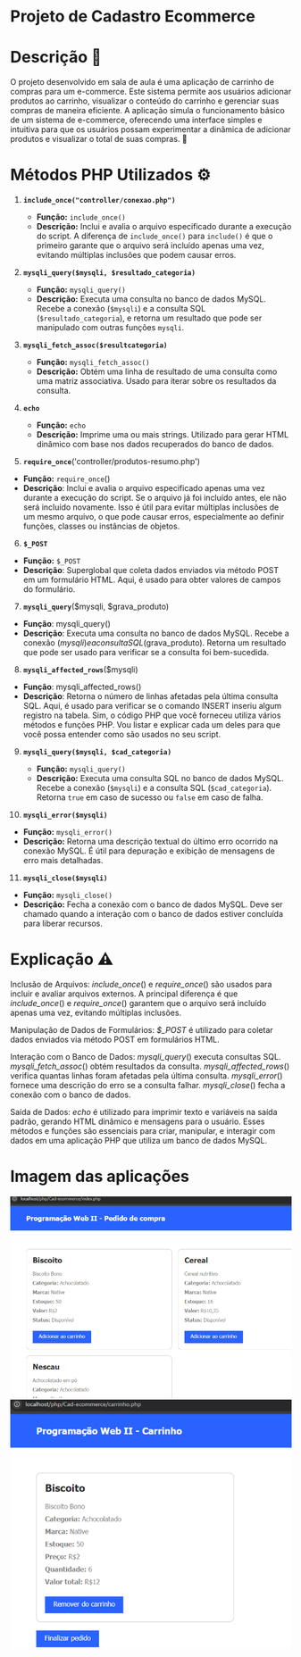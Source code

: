 # Projeto de  Cadastro Ecommerce 

# Descrição 📝
O projeto desenvolvido em sala de aula é uma aplicação de carrinho de compras para um e-commerce. Este sistema permite aos usuários adicionar produtos ao carrinho, visualizar o conteúdo do carrinho e gerenciar suas compras de maneira eficiente. A aplicação simula o funcionamento básico de um sistema de e-commerce, oferecendo uma interface simples e intuitiva para que os usuários possam experimentar a dinâmica de adicionar produtos e visualizar o total de suas compras. 🛒

# Métodos PHP Utilizados ⚙️

1. **`include_once("controller/conexao.php")`**
   - **Função:** `include_once()`
   - **Descrição:** Inclui e avalia o arquivo especificado durante a execução do script. A diferença de `include_once()` para `include()` é que o primeiro garante que o arquivo será incluído apenas uma vez, evitando múltiplas inclusões que podem causar erros.

2. **`mysqli_query($mysqli, $resultado_categoria)`**
   - **Função:** `mysqli_query()`
   - **Descrição:** Executa uma consulta no banco de dados MySQL. Recebe a conexão (`$mysqli`) e a consulta SQL (`$resultado_categoria`), e retorna um resultado que pode ser manipulado com outras funções `mysqli`.

3. **`mysqli_fetch_assoc($resultcategoria)`**
   - **Função:** `mysqli_fetch_assoc()`
   - **Descrição:** Obtém uma linha de resultado de uma consulta como uma matriz associativa. Usado para iterar sobre os resultados da consulta.

4. **`echo`**
   - **Função:** `echo`
   - **Descrição:** Imprime uma ou mais strings. Utilizado para gerar HTML dinâmico com base nos dados recuperados do banco de dados.

5. **`require_once`**('controller/produtos-resumo.php')
- **Função:** `require_once`()
- **Descrição**: Inclui e avalia o arquivo especificado apenas uma vez durante a execução do script. Se o arquivo já foi incluído antes, ele não será incluído novamente. Isso é útil para evitar múltiplas inclusões de um mesmo arquivo, o que pode causar erros, especialmente ao definir funções, classes ou instâncias de objetos.

6. **`$_POST`**
- **Função:** `$_POST`
- **Descrição**: Superglobal que coleta dados enviados via método POST em um formulário HTML. Aqui, é usado para obter valores de campos do formulário.

7. **`mysqli_query`**($mysqli, $grava_produto)
- **Função**: mysqli_query()
- **Descrição**: Executa uma consulta no banco de dados MySQL. Recebe a conexão ($mysqli) e a consulta SQL ($grava_produto). Retorna um resultado que pode ser usado para verificar se a consulta foi bem-sucedida.

8. **`mysqli_affected_rows`**($mysqli)
- **Função**: mysqli_affected_rows()
- **Descrição**: Retorna o número de linhas afetadas pela última consulta SQL. Aqui, é usado para verificar se o comando INSERT inseriu algum registro na tabela.
Sim, o código PHP que você forneceu utiliza vários métodos e funções PHP. Vou listar e explicar cada um deles para que você possa entender como são usados no seu script.

9. **`mysqli_query($mysqli, $cad_categoria)`**
   - **Função:** `mysqli_query()`
   - **Descrição:** Executa uma consulta SQL no banco de dados MySQL. Recebe a conexão (`$mysqli`) e a consulta SQL (`$cad_categoria`). Retorna `true` em caso de sucesso ou `false` em caso de falha. 

10. **`mysqli_error($mysqli)`**
   - **Função:** `mysqli_error()`
   - **Descrição:** Retorna uma descrição textual do último erro ocorrido na conexão MySQL. É útil para depuração e exibição de mensagens de erro mais detalhadas.

11. **`mysqli_close($mysqli)`**
   - **Função:** `mysqli_close()`
   - **Descrição:** Fecha a conexão com o banco de dados MySQL. Deve ser chamado quando a interação com o banco de dados estiver concluída para liberar recursos.


# Explicação ⚠️
Inclusão de Arquivos:
*include_once*() e *require_once*() são usados para incluir e avaliar arquivos externos. A principal diferença é que *include_once*() e *require_once*() garantem que o arquivo será incluído apenas uma vez, evitando múltiplas inclusões.

Manipulação de Dados de Formulários:
*$_POST* é utilizado para coletar dados enviados via método POST em formulários HTML.

Interação com o Banco de Dados:
*mysqli_query*() executa consultas SQL.
*mysqli_fetch_assoc*() obtém resultados da consulta.
*mysqli_affected_rows*() verifica quantas linhas foram afetadas pela última consulta.
*mysqli_error*() fornece uma descrição do erro se a consulta falhar.
*mysqli_close*() fecha a conexão com o banco de dados.

Saída de Dados:
*echo* é utilizado para imprimir texto e variáveis na saída padrão, gerando HTML dinâmico e mensagens para o usuário.
Esses métodos e funções são essenciais para criar, manipular, e interagir com dados em uma aplicação PHP que utiliza um banco de dados MySQL.

# Imagem das aplicações
<img src="img/pedido.png.png" width="600">
<img src="img/carrinho.png" width="600">


